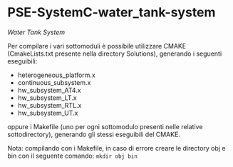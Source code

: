 # PSE-SystemC-water_tank-system

*Water Tank System*

Per compilare i vari sottomoduli è possibile utilizzare CMAKE (CmakeLists.txt presente nella directory Solutions), generando i seguenti eseguibili:
 - heterogeneous_platform.x
 - continuous_subsystem.x
 - hw_subsystem_AT4.x
 - hw_subsystem_LT.x
 - hw_subsystem_RTL.x
 - hw_subsystem_UT.x

oppure i Makefile (uno per ogni sottomodulo presenti nelle relative sottodirectory), generando gli stessi eseguibili del CMAKE.

Nota: compilando con i Makefile, in caso di errore creare le directory obj e bin con il seguente comando:
```mkdir obj bin```